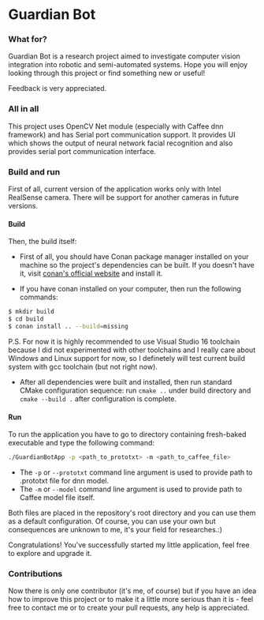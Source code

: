 # Guardian Bot

### What for?

Guardian Bot is a research project aimed to
investigate computer vision integration into robotic and
semi-automated systems. Hope you will enjoy looking
through this project or find something new or useful!

Feedback is very appreciated.

### All in all

This project uses OpenCV Net module (especially with
Caffee dnn framework) and has Serial port communication
support. It provides UI which shows the output of
neural network facial recognition and also provides
serial port communication interface.

### Build and run

First of all, current version of the application works
only with Intel RealSense camera. There will be
support for another cameras in future versions.

#### Build

Then, the build itself:
- First of all, you should have Conan package manager installed on your machine so the project's
dependencies can be built. If you doesn't have it, visit [conan's official website](conan.io) and
install it.

- If you have conan installed on your computer, then run the following commands:
```bash
$ mkdir build
$ cd build
$ conan install .. --build=missing
```

P.S. For now it is highly recommended to use Visual Studio 16 toolchain because I did not experimented
with other toolchains and I really care about Windows and Linux support for now, so I definetely
will test current build system with gcc toolchain (but not right now).

- After all dependencies were built and installed, then run standard CMake configuration sequence:
run `cmake ..` under build directory and `cmake --build .` after configuration is complete.

#### Run

To run the application you have to go to directory
containing fresh-baked executable and type the
following command:

```bash
./GuardianBotApp -p <path_to_prototxt> -m <path_to_caffee_file>
```

- The `-p` or `--prototxt` command line argument is
used to provide path to .prototxt file for dnn
model.
- The `-m` or `--model` command line argument is
used to provide path to Caffee model file itself.

Both files are placed in the repository's root
directory and you can use them as a default configuration.
Of course, you can use your own but consequences are unknown to me, it's your field for researches.:)

Congratulations! You've successfully started my
little application, feel free to explore and upgrade
it.

### Contributions

Now there is only one contributor (it's me, of course)
but if you have an idea how to improve this project or
to make it a little more serious than it is - feel free
to contact me or to create your pull requests, any
help is appreciated.

